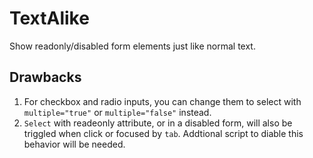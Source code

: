 # TextAlike

Show readonly/disabled form elements just like normal text.


## Drawbacks

 1. For checkbox and radio inputs, you can change them to select with `multiple="true"` or `multiple="false"` instead.
 2. `Select` with readeonly attribute, or in a disabled form, will also be triggled when click or focused by `tab`. Addtional script to diable this behavior will be needed.
